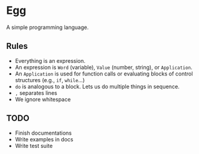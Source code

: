 # Egg
A simple programming language.

## Rules
* Everything is an expression.
* An expression is `Word` (variable), `Value` (number, string), or `Application`.
* An `Application` is used for function calls or evaluating blocks of control structures (e.g., `if`, `while`...)
* `do` is analogous to a block. Lets us do multiple things in sequence.
* `,` separates lines
* We ignore whitespace

## TODO
* Finish documentations
* Write examples in docs
* Write test suite